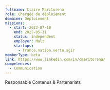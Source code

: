 ```yaml
---
fullname: Claire Maritorena
role: Chargée de déploiement
domaine: Déploiement
missions:
  - start: 2023-07-10
    end: 2025-05-31
    status: independent
    employer: Malt
    startups:
      - france.nation.verte.agir
memberType: beta
link: https://www.linkedin.com/in/cmaritorena/
competences:
  - Communication
---
```

Responsable Contenus & Partenariats